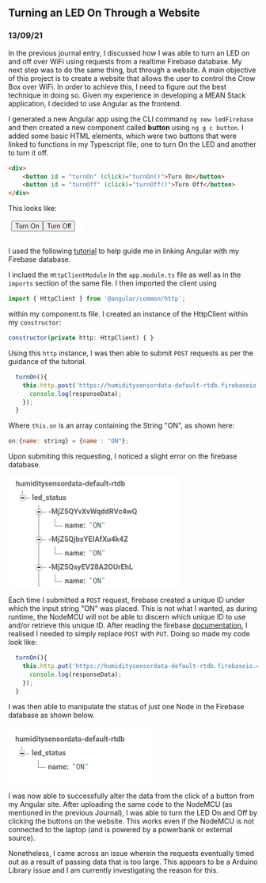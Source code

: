 ## Turning an LED On Through a Website
### 13/09/21

In the previous journal entry, I discussed how I was able to turn an LED on and off over WiFi using requests from a realtime Firebase database. My next step was to do the same thing, but through a website. A main objective of this project is to create a website that allows the user to control the Crow Box over WiFi. In order to achieve this, I need to figure out the best technique in doing so. Given my experience in developing a MEAN Stack application, I decided to use Angular as the frontend. 

I generated a new Angular app using the CLI command ```ng new ledFirebase``` and then created a new component called **button** using ```ng g c button```. I added some basic HTML elements, which were two buttons that were linked to functions in my Typescript file, one to turn On the LED and another to turn it off. 
```html
<div>
    <button id = "turnOn" (click)="turnOn()">Turn On</button>
    <button id = "turnOff" (click)="turnOff()">Turn Off</button>
</div>
```

This looks like: 

![OnOff](https://github.com/iamastic/CrowBox2.0/blob/main/Journal/Images/OnOff.PNG)

I used the following [tutorial](https://medium.com/@monalisorathiya8/angular-sending-a-post-request-with-firebase-820f4046c89) to help guide me in linking Angular with my Firebase database. 

I inclued the ```HttpClientModule``` in the ```app.module.ts``` file as well as in the ```imports``` section of the same file. I then imported the client using
```javascript
import { HttpClient } from '@angular/common/http';
```
within my component.ts file. I created an instance of the HttpClient within my ```constructor```: 
```javascript
constructor(private http: HttpClient) { }
```

Using this ```http``` instance, I was then able to submit ```POST``` requests as per the guidance of the tutorial. 
```javascript
  turnOn(){
    this.http.post('https://humiditysensordata-default-rtdb.firebaseio.com/led_status.json', this.on).subscribe(responseData => {
      console.log(responseData);
    });
  }
```

Where ```this.on``` is an array containing the String "ON", as shown here:
```javascript
on:{name: string} = {name : "ON"};
```

Upon submiting this requesting, I noticed a slight error on the firebase database. 

![Angular Firebase error](https://github.com/iamastic/CrowBox2.0/blob/main/Journal/Images/AngularFirebaseError.PNG)

Each time I submitted a ```POST``` request, firebase created a unique ID under which the input string "ON" was placed. This is not what I wanted, as during runtime, the NodeMCU will not be able to discern which unique ID to use and/or retrieve this unique ID. After reading the firebase [documentation](https://firebase.google.com/docs/database/rest/save-data), I realised I needed to simply replace ```POST``` with ```PUT```. Doing so made my code look like: 

```javascript
  turnOn(){
    this.http.put('https://humiditysensordata-default-rtdb.firebaseio.com/led_status.json', this.on).subscribe(responseData => {
      console.log(responseData);
    });
  }
```

I was then able to manipulate the status of just one Node in the Firebase database as shown below. 

![Angular On](https://github.com/iamastic/CrowBox2.0/blob/main/Journal/Images/AngularOn.PNG)

I was now able to successfully alter the data from the click of a button from my Angular site. After uploading the same code to the NodeMCU (as mentioned in the previous Journal), I was able to turn the LED On and Off by clicking the buttons on the website. This works even if the NodeMCU is not connected to the laptop (and is powered by a powerbank or external source). 

Nonetheless, I came across an issue wherein the requests eventually timed out as a result of passing data that is too large. This appears to be a Arduino Library issue and I am currently investigating the reason for this.
